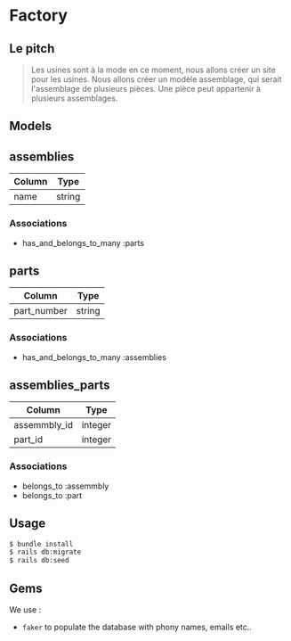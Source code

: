 # Factory

## Le pitch

> Les usines sont à la mode en ce moment, nous allons créer un site pour les usines. Nous allons créer un modèle assemblage, qui serait l'assemblage de plusieurs pièces. Une pièce peut appartenir à plusieurs assemblages.

## Models

## assemblies
|Column|Type|
|------|----|
|name|string|
### Associations
- has_and_belongs_to_many :parts

## parts
|Column|Type|
|------|----|
|part_number|string|
### Associations
- has_and_belongs_to_many :assemblies

## assemblies_parts
|Column|Type|
|------|----|
|assemmbly_id|integer|
|part_id|integer|
### Associations
- belongs_to :assemmbly
- belongs_to :part

## Usage

```sh
$ bundle install
$ rails db:migrate
$ rails db:seed
```

## Gems
We use :
- `faker` to populate the database with phony names, emails etc..
